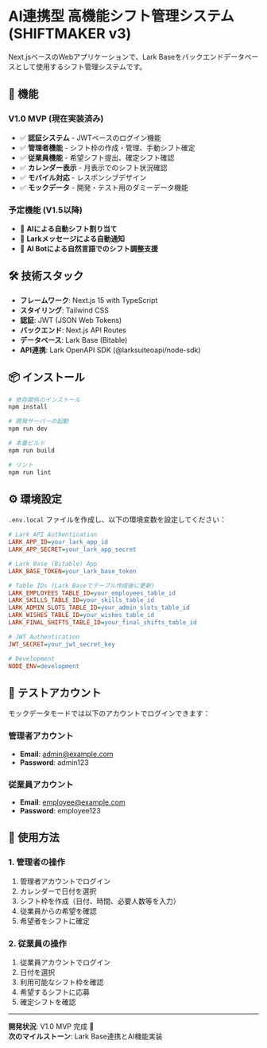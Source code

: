 # AI連携型 高機能シフト管理システム (SHIFTMAKER v3)

Next.jsベースのWebアプリケーションで、Lark Baseをバックエンドデータベースとして使用するシフト管理システムです。

## 🚀 機能

### V1.0 MVP (現在実装済み)
- ✅ **認証システム** - JWTベースのログイン機能
- ✅ **管理者機能** - シフト枠の作成・管理、手動シフト確定
- ✅ **従業員機能** - 希望シフト提出、確定シフト確認
- ✅ **カレンダー表示** - 月表示でのシフト状況確認
- ✅ **モバイル対応** - レスポンシブデザイン
- ✅ **モックデータ** - 開発・テスト用のダミーデータ機能

### 予定機能 (V1.5以降)
- 🔄 **AIによる自動シフト割り当て**
- 🔔 **Larkメッセージによる自動通知**
- 🤖 **AI Botによる自然言語でのシフト調整支援**

## 🛠️ 技術スタック

- **フレームワーク**: Next.js 15 with TypeScript
- **スタイリング**: Tailwind CSS
- **認証**: JWT (JSON Web Tokens)
- **バックエンド**: Next.js API Routes
- **データベース**: Lark Base (Bitable)
- **API連携**: Lark OpenAPI SDK (@larksuiteoapi/node-sdk)

## 📦 インストール

```bash
# 依存関係のインストール
npm install

# 開発サーバーの起動
npm run dev

# 本番ビルド
npm run build

# リント
npm run lint
```

## ⚙️ 環境設定

`.env.local` ファイルを作成し、以下の環境変数を設定してください：

```ini
# Lark API Authentication
LARK_APP_ID=your_lark_app_id
LARK_APP_SECRET=your_lark_app_secret

# Lark Base (Bitable) App
LARK_BASE_TOKEN=your_lark_base_token

# Table IDs (Lark Baseでテーブル作成後に更新)
LARK_EMPLOYEES_TABLE_ID=your_employees_table_id
LARK_SKILLS_TABLE_ID=your_skills_table_id
LARK_ADMIN_SLOTS_TABLE_ID=your_admin_slots_table_id
LARK_WISHES_TABLE_ID=your_wishes_table_id
LARK_FINAL_SHIFTS_TABLE_ID=your_final_shifts_table_id

# JWT Authentication
JWT_SECRET=your_jwt_secret_key

# Development
NODE_ENV=development
```

## 🧪 テストアカウント

モックデータモードでは以下のアカウントでログインできます：

### 管理者アカウント
- **Email**: admin@example.com
- **Password**: admin123

### 従業員アカウント
- **Email**: employee@example.com
- **Password**: employee123

## 🚦 使用方法

### 1. 管理者の操作
1. 管理者アカウントでログイン
2. カレンダーで日付を選択
3. シフト枠を作成（日付、時間、必要人数等を入力）
4. 従業員からの希望を確認
5. 希望者をシフトに確定

### 2. 従業員の操作
1. 従業員アカウントでログイン
2. 日付を選択
3. 利用可能なシフト枠を確認
4. 希望するシフトに応募
5. 確定シフトを確認

---

**開発状況**: V1.0 MVP 完成 🎉  
**次のマイルストーン**: Lark Base連携とAI機能実装
